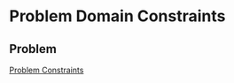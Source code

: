 # Problem Domain Constraints
## Problem

[Problem Constraints](/figures/domain_constraints/problem_constraints.txt)


